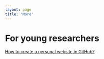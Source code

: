 ```yaml
---
layout: page
title: "More"
---
```

# For young researchers #
[How to create a personal website in GitHub?](https://www.youtube.com/watch?v=qZsgPgGdOzQ&t=836s)
